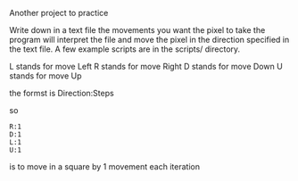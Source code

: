 Another project to practice

Write down in a text file the movements you want the pixel to take
the program will interpret the file and move the pixel in the direction
specified in the text file. A few example scripts are in the scripts/ directory.

L stands for move Left
R stands for move Right
D stands for move Down
U stands for move Up

the formst is Direction:Steps

so

	R:1
	D:1
	L:1
	U:1

is to move in a square by 1 movement each iteration

